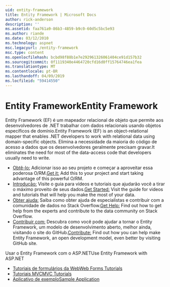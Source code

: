 ```yaml
---
uid: entity-framework
title: Entity Framework | Microsoft Docs
author: rick-anderson
description: ''
ms.assetid: faa761a9-86b3-4859-b9c0-60d5c5bc5e93
ms.author: riande
ms.date: 03/12/2010
ms.technology: aspnet
msc.legacyurl: /entity-framework
msc.type: content
ms.openlocfilehash: bcbd98f88b1e7e292961326061404ce91d157b32
ms.sourcegitcommit: 0f1119340e4464720cfd16d0ff15764746ea1fea
ms.translationtype: MT
ms.contentlocale: pt-BR
ms.lasthandoff: 04/09/2019
ms.locfileid: "59414550"
---
```

# <a name="entity-framework"></a><span data-ttu-id="84da3-102">Entity Framework</span><span class="sxs-lookup"><span data-stu-id="84da3-102">Entity Framework</span></span>

<span data-ttu-id="84da3-103">Entity Framework (EF) é um mapeador relacional de objeto que permite aos desenvolvedores de .NET trabalhar com dados relacionais usando objetos específicos de domínio.</span><span class="sxs-lookup"><span data-stu-id="84da3-103">Entity Framework (EF) is an object-relational mapper that enables .NET developers to work with relational data using domain-specific objects.</span></span> <span data-ttu-id="84da3-104">Elimina a necessidade da maioria do código de acesso a dados que os desenvolvedores geralmente precisam gravar.</span><span class="sxs-lookup"><span data-stu-id="84da3-104">It eliminates the need for most of the data-access code that developers usually need to write.</span></span>


- <span data-ttu-id="84da3-105">[Obtê-lo:](https://msdn.com/data/ee712906) Adicionar isso ao seu projeto e começar a aproveitar essa poderosa O/RM.</span><span class="sxs-lookup"><span data-stu-id="84da3-105">[Get it:](https://msdn.com/data/ee712906) Add this to your project and start taking advantage of this powerful O/RM.</span></span>
- <span data-ttu-id="84da3-106">[Introdução:](https://msdn.com/data/ee712907) Visite o guia para vídeos e tutoriais que ajudarão você a tirar o máximo proveito de seus dados.</span><span class="sxs-lookup"><span data-stu-id="84da3-106">[Get Started:](https://msdn.com/data/ee712907) Visit the guide for videos and tutorials that will help you make the most of your data.</span></span>
- <span data-ttu-id="84da3-107">[Obter ajuda:](https://msdn.com/data/hh913619) Saiba como obter ajuda de especialistas e contribuir com a comunidade de dados no Stack Overflow.</span><span class="sxs-lookup"><span data-stu-id="84da3-107">[Get Help:](https://msdn.com/data/hh913619) Find out how to get help from the experts and contribute to the data community on Stack Overflow.</span></span>
- <span data-ttu-id="84da3-108">[Contribuir com:](https://github.com/aspnet/EntityFramework6) Descubra como você pode ajudar a tornar o Entity Framework, um modelo de desenvolvimento aberto, melhor ainda, visitando o site do GitHub.</span><span class="sxs-lookup"><span data-stu-id="84da3-108">[Contribute:](https://github.com/aspnet/EntityFramework6) Find out how you can help make Entity Framework, an open development model, even better by visiting GitHub site.</span></span>


<span data-ttu-id="84da3-109">Usar o Entity Framework com o ASP.NET</span><span class="sxs-lookup"><span data-stu-id="84da3-109">Use Entity Framework with ASP.NET</span></span>

- [<span data-ttu-id="84da3-110">Tutoriais de formulários da Web</span><span class="sxs-lookup"><span data-stu-id="84da3-110">Web Forms Tutorials</span></span>](web-forms/overview/older-versions-getting-started/getting-started-with-ef/the-entity-framework-and-aspnet-getting-started-part-1.md)
- [<span data-ttu-id="84da3-111">Tutoriais MVC</span><span class="sxs-lookup"><span data-stu-id="84da3-111">MVC Tutorials</span></span>](mvc/overview/getting-started/getting-started-with-ef-using-mvc/creating-an-entity-framework-data-model-for-an-asp-net-mvc-application.md)
- [<span data-ttu-id="84da3-112">Aplicativo de exemplo</span><span class="sxs-lookup"><span data-stu-id="84da3-112">Sample Application</span></span>](https://webpifeed.blob.core.windows.net/webpifeed/Partners/ASP.NET%20MVC%20Application%20Using%20Entity%20Framework%20Code%20First.zip)
